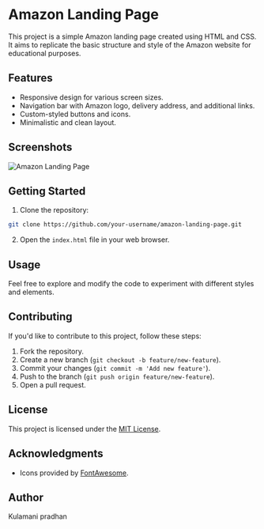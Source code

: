 # Amazon Landing Page

This project is a simple Amazon landing page created using HTML and CSS. It aims to replicate the basic structure and style of the Amazon website for educational purposes.

## Features

- Responsive design for various screen sizes.
- Navigation bar with Amazon logo, delivery address, and additional links.
- Custom-styled buttons and icons.
- Minimalistic and clean layout.

## Screenshots

![Amazon Landing Page](screenshots/amazon-landing-page.png)

## Getting Started

1. Clone the repository:

```bash
git clone https://github.com/your-username/amazon-landing-page.git
```

2. Open the `index.html` file in your web browser.

## Usage

Feel free to explore and modify the code to experiment with different styles and elements.

## Contributing

If you'd like to contribute to this project, follow these steps:

1. Fork the repository.
2. Create a new branch (`git checkout -b feature/new-feature`).
3. Commit your changes (`git commit -m 'Add new feature'`).
4. Push to the branch (`git push origin feature/new-feature`).
5. Open a pull request.

## License

This project is licensed under the [MIT License](LICENSE).

## Acknowledgments

- Icons provided by [FontAwesome](https://fontawesome.com/).

## Author

Kulamani pradhan
